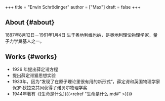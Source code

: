 +++
title = "Erwin Schrödinger"
author = ["Max"]
draft = false
+++

## About {#about}

1887年8月12日－1961年1月4日
生于奥地利维也纳，是奥地利理论物理学家，量子力学奠基人之一。


## Works {#works}

-   1926 年提出薛定谔方程
-   提出薛定谔猫思想实验
-   1933年，因为“发现了在原子理论里很有用的新形式”，薛定谔和英国物理学家保罗·狄拉克共同获得了诺贝尔物理学奖
-   1944年著有《[生命是什么]({{<relref "生命是什么.md#" >}})》
